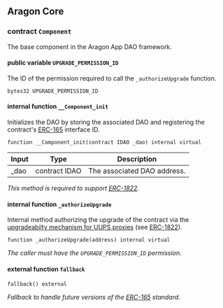 ## Aragon Core

###  contract `Component`

The base component in the Aragon App DAO framework.

#### public variable `UPGRADE_PERMISSION_ID`

The ID of the permission required to call the `_authorizeUpgrade` function.

```solidity
bytes32 UPGRADE_PERMISSION_ID 
```

#### internal function `__Component_init`

Initializes the DAO by storing the associated DAO and registering the contract's [ERC-165](https://eips.ethereum.org/EIPS/eip-165) interface ID.

```solidity
function __Component_init(contract IDAO _dao) internal virtual 
```

| Input | Type | Description |
|:----- | ---- | ----------- |
| _dao | contract IDAO | The associated DAO address. |

*This method is required to support [ERC-1822](https://eips.ethereum.org/EIPS/eip-1822).*

#### internal function `_authorizeUpgrade`

Internal method authorizing the upgrade of the contract via the [upgradeabilty mechanism for UUPS proxies](https://docs.openzeppelin.com/contracts/4.x/api/proxy#UUPSUpgradeable) (see [ERC-1822](https://eips.ethereum.org/EIPS/eip-1822)).

```solidity
function _authorizeUpgrade(address) internal virtual 
```

*The caller must have the `UPGRADE_PERMISSION_ID` permission.*

#### external function `fallback`

```solidity
fallback() external 
```

*Fallback to handle future versions of the [ERC-165](https://eips.ethereum.org/EIPS/eip-165) standard.*


